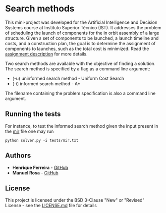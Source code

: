 # Search methods

This mini-project was developed for the Artificial Intelligence and Decision Systems course at Instituto Superior Técnico (IST). It addresses the problem of scheduling the launch of components for the in orbit assembly of a large structure. Given a set of components to be launched, a launch timeline and costs, and a construction plan, the goal is to determine the assignment of components to launches, such as the total cost is minimized. Read the [assignment description](assignment-details.pdf) for more details.

Two search methods are available with the objective of finding a solution. The search method is specified by a flag as a command line argument:
* (-u) uninformed search method - Uniform Cost Search
* (-i) informed search method - A*

The filename containing the problem specification is also a command line argument.

## Running the tests

For instance, to test the informed search method given the input present in the [mir](tests/mir.txt) file one may run 
```
python solver.py -i tests/mir.txt
```

## Authors

* **Henrique Ferreira** - [GitHub](https://github.com/henriquebferreira)
* **Manuel Rosa** - [GitHub](https://github.com/ManuelDCR)

## License

This project is licensed under the BSD 3-Clause "New" or "Revised" License - see the [LICENSE.md](LICENSE) file for details
